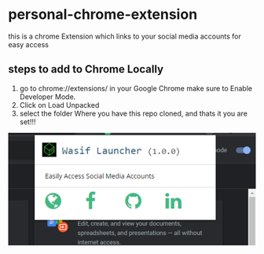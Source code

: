 # personal-chrome-extension
this is a chrome Extension which links to your social media accounts for easy access

## steps to add to Chrome Locally

 1. go to chrome://extensions/ in your Google Chrome make sure to Enable Developer Mode.
2. Click on Load Unpacked
3. select the folder Where you have this repo cloned, and thats it you are set!!!

![picture alt]( ./images/capture.PNG "CutOut of the Extension")